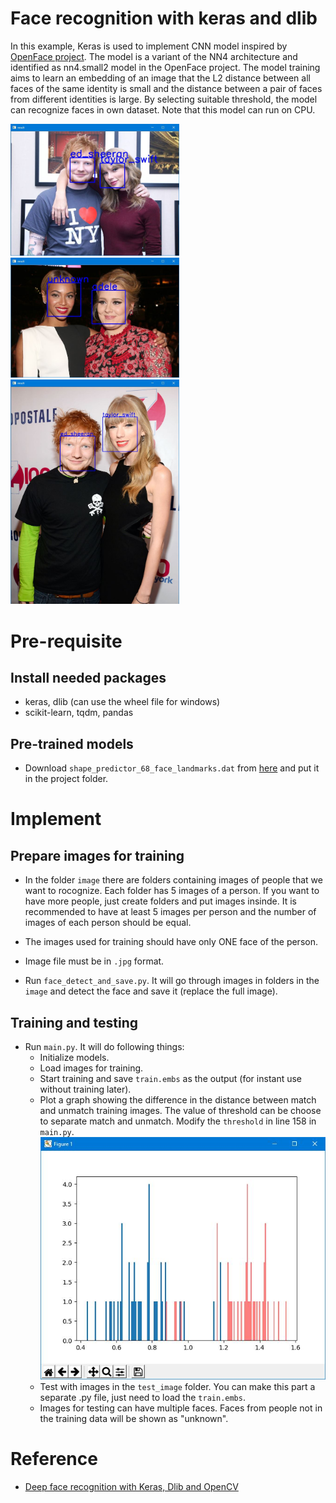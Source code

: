 # Face recognition with keras and dlib
In this example, Keras is used to implement CNN model inspired by [OpenFace project](http://cmusatyalab.github.io/openface/). The model is a variant of the NN4 architecture and identified as nn4.small2 model in the OpenFace project. The model training aims to learn an embedding of an image that the L2 distance between all faces of the same identity is small and the distance between a pair of faces from different identities is large. By selecting suitable threshold, the model can recognize faces in own dataset. Note that this model can run on CPU.

<img src="https://github.com/habom2310/face-recognition-with-keras-and-dlib/blob/master/result/res1.JPG" width="270"/> <img src="https://github.com/habom2310/face-recognition-with-keras-and-dlib/blob/master/result/res2.JPG" width="270"/> <img src = "https://github.com/habom2310/face-recognition-with-keras-and-dlib/blob/master/result/res3.JPG" width="270">

# Pre-requisite
 ## Install needed packages
 - keras, dlib (can use the wheel file for windows)
 - scikit-learn, tqdm, pandas
 ## Pre-trained models
 - Download `shape_predictor_68_face_landmarks.dat` from [here](https://github.com/AKSHAYUBHAT/TensorFace/blob/master/openface/models/dlib/shape_predictor_68_face_landmarks.dat) and put it in the project folder.
 
# Implement
 ## Prepare images for training

- In the folder `image` there are folders containing images of people that we want to rocognize. Each folder has 5 images of a person. If you want to have more people, just create folders and put images insinde. It is recommended to have at least 5 images per person and the number of images of each person should be equal. 

- The images used for training should have only ONE face of the person.

- Image file must be in `.jpg` format. 

- Run `face_detect_and_save.py`. It will go through images in folders in the `image` and detect the face and save it (replace the full image).

 ## Training and testing
 - Run `main.py`. It will do following things: 
   - Initialize models.
   - Load images for training.
   - Start training and save `train.embs` as the output (for instant use without training later).
   - Plot a graph showing the difference in the distance between match and unmatch training images. The value of threshold can be choose to separate match and unmatch. Modify the `threshold` in line 158 in `main.py`.
   ![alt-text](https://github.com/habom2310/face-recognition-with-keras-and-dlib/blob/master/result/graph.JPG)
   - Test with images in the `test_image` folder. You can make this part a separate .py file, just need to load the `train.embs`.
   - Images for testing can have multiple faces. Faces from people not in the training data will be shown as "unknown".
   
# Reference
- [Deep face recognition with Keras, Dlib and OpenCV](https://krasserm.github.io/2018/02/07/deep-face-recognition/)
